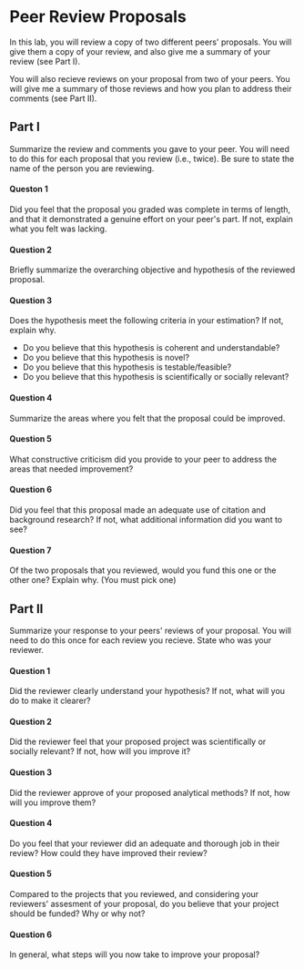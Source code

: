 # Peer Review Proposals

In this lab, you will review a copy of two different peers' proposals. You will give them a copy of your review, and also give me a summary of your review (see Part I). 

You will also recieve reviews on your proposal from two of your peers. You will give me a summary of those reviews and how you plan to address their comments (see Part II).

## Part I

Summarize the review and comments you gave to your peer. You will need to do this for each proposal that you review (i.e., twice). Be sure to state the name of the person you are reviewing.

#### Queston 1
Did you feel that the proposal you graded was complete in terms of length, and that it demonstrated a genuine effort on your peer's part. If not, explain what you felt was lacking.

#### Question 2
Briefly summarize the overarching objective and hypothesis of the reviewed proposal. 

#### Question 3
Does the hypothesis meet the following criteria in your estimation? If not, explain why.

+ Do you believe that this hypothesis is coherent and understandable?
+ Do you believe that this hypothesis is novel?
+ Do you believe that this hypothesis is testable/feasible?
+ Do you believe that this hypothesis is scientifically or socially relevant?

#### Question 4
Summarize the areas where you felt that the proposal could be improved.

#### Question 5
What constructive criticism did you provide to your peer to address the areas that needed improvement?

#### Question 6
Did you feel that this proposal made an adequate use of citation and background research? If not, what additional information did you want to see?

#### Question 7
Of the two proposals that you reviewed, would you fund this one or the other one? Explain why. (You must pick one)

## Part II

Summarize your response to your peers' reviews of your proposal. You will need to do this once for each review you recieve. State who was your reviewer.

#### Question 1
Did the reviewer clearly understand your hypothesis? If not, what will you do to make it clearer?

#### Question 2
Did the reviewer feel that your proposed project was scientifically or socially relevant? If not, how will you improve it?

#### Question 3
Did the reviewer approve of your proposed analytical methods? If not, how will you improve them?

#### Question 4
Do you feel that your reviewer did an adequate and thorough job in their review? How could they have improved their review?

#### Question 5
Compared to the projects that you reviewed, and considering your reviewers' assesment of your proposal, do you believe that your project should be funded? Why or why not?

#### Question 6
In general, what steps will you now take to improve your proposal?
